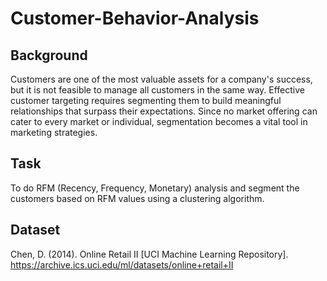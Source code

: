 # Customer-Behavior-Analysis
## Background
Customers are one of the most valuable assets for a company's success, but it is not feasible to manage all customers in the same way. Effective customer targeting requires segmenting them to build meaningful relationships that surpass their expectations. Since no market offering can cater to every market or individual, segmentation becomes a vital tool in marketing strategies.
## Task
To do RFM (Recency, Frequency, Monetary) analysis and segment the customers based on RFM values using a clustering algorithm.
## Dataset
Chen, D. (2014). Online Retail II [UCI Machine Learning Repository]. https://archive.ics.uci.edu/ml/datasets/online+retail+II

